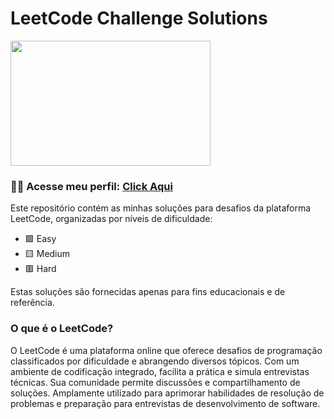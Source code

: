 <h1>LeetCode Challenge Solutions</h1>

<img src="https://leetcode.com/static/images/LeetCode_Sharing.png" width=320 height=200>

<h3>🧑‍💻 Acesse meu perfil: <a href="https://leetcode.com/Gutsche/">Click Aqui</a></h3>

Este repositório contém as minhas soluções para desafios da plataforma LeetCode, organizadas por níveis de dificuldade: 

<ul>
  <li>🟩 Easy</li>
  <li>🟨 Medium</li>
  <li>🟥 Hard</li>
</ul>

Estas soluções são fornecidas apenas para fins educacionais e de referência.

<h3>O que é o LeetCode?</h3>

O LeetCode é uma plataforma online que oferece desafios de programação classificados por dificuldade e abrangendo diversos tópicos. Com um ambiente de codificação integrado, facilita a prática e simula entrevistas técnicas. Sua comunidade permite discussões e compartilhamento de soluções. Amplamente utilizado para aprimorar habilidades de resolução de problemas e preparação para entrevistas de desenvolvimento de software.
